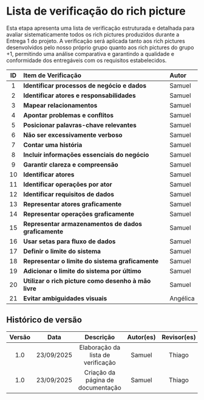 # Lista de verificação do rich picture

Esta etapa apresenta uma lista de verificação estruturada e detalhada para avaliar sistematicamente todos os rich pictures produzidos durante a Entrega 1 do projeto. A verificação será aplicada tanto aos rich pictures desenvolvidos pelo nosso próprio grupo quanto aos rich pictures do grupo +1, permitindo uma análise comparativa e garantindo a qualidade e conformidade dos entregáveis com os requisitos estabelecidos.

| ID  | Item de Verificação                                  | Autor    |
|:---:|:---------------------------------------------------- |:-------- |
|  1  | **Identificar processos de negócio e dados**         | Samuel   |
|  2  | **Identificar atores e responsabilidades**           | Samuel   |
|  3  | **Mapear relacionamentos**                           | Samuel   |
|  4  | **Apontar problemas e conflitos**                    | Samuel   |
|  5  | **Posicionar palavras-chave relevantes**             | Samuel   |
|  6  | **Não ser excessivamente verboso**                   | Samuel   |
|  7  | **Contar uma história**                              | Samuel   |
|  8  | **Incluir informações essenciais do negócio**        | Samuel   |
|  9  | **Garantir clareza e compreensão**                   | Samuel   |
| 10  | **Identificar atores**                               | Samuel   |
| 11  | **Identificar operações por ator**                   | Samuel   |
| 12  | **Identificar requisitos de dados**                  | Samuel   |
| 13  | **Representar atores graficamente**                  | Samuel   |
| 14  | **Representar operações graficamente**               | Samuel   |
| 15  | **Representar armazenamentos de dados graficamente** | Samuel   |
| 16  | **Usar setas para fluxo de dados**                   | Samuel   |
| 17  | **Definir o limite do sistema**                      | Samuel   |
| 18  | **Representar o limite do sistema graficamente**     | Samuel   |
| 19  | **Adicionar o limite do sistema por último**         | Samuel   |
| 20  | **Utilizar o rich picture como desenho à mão livre** | Samuel   |
| 21  | **Evitar ambiguidades visuais**                      | Angélica |

## Histórico de versão

| Versão |    Data    |             Descrição              | Autor(es) | Revisor(es) |
|:------:|:----------:|:----------------------------------:|:---------:|:-----------:|
|  1.0   | 23/09/2025 | Elaboração da lista de verificação |  Samuel   |   Thiago    |
|  1.0   | 23/09/2025 | Criação da página de documentação  |  Samuel   |   Thiago    |